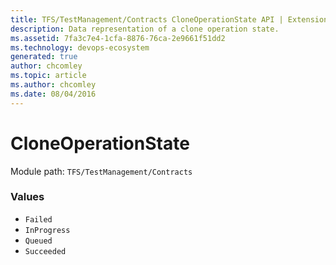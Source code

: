 ```yaml
---
title: TFS/TestManagement/Contracts CloneOperationState API | Extensions for Azure DevOps Services
description: Data representation of a clone operation state.
ms.assetid: 7fa3c7e4-1cfa-8876-76ca-2e9661f51dd2
ms.technology: devops-ecosystem
generated: true
author: chcomley
ms.topic: article
ms.author: chcomley
ms.date: 08/04/2016
---
```


# CloneOperationState

Module path: `TFS/TestManagement/Contracts`

### Values

- `Failed`
- `InProgress`
- `Queued`
- `Succeeded`
